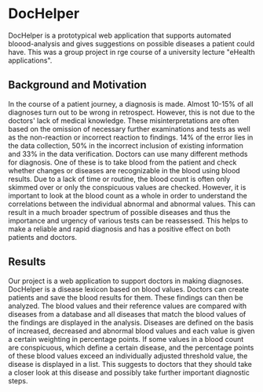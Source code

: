 # DocHelper 

DocHelper is a prototypical web application that supports automated bloood-analysis and gives suggestions on possible diseases a patient could have. This was a group project in rge course of a university lecture "eHealth applications". 

## Background and Motivation 
In the course of a patient journey, a diagnosis is made. Almost 10-15% of all diagnoses turn out to be wrong in retrospect. However, this is not due to the doctors' lack of medical knowledge. These misinterpretations are often based on the omission of necessary further examinations and tests as well as the non-reaction or incorrect reaction to findings. 14% of the error lies in the data collection, 50% in the incorrect inclusion of existing information and 33% in the data verification. Doctors can use many different methods for diagnosis. One of these is to take blood from the patient and check whether changes or diseases are recognizable in the blood using blood results. Due to a lack of time or routine, the blood count is often only skimmed over or only the conspicuous values are checked. However, it is important to look at the blood count as a whole in order to understand the correlations between the individual abnormal and abnormal values. This can result in a much broader spectrum of possible diseases and thus the importance and urgency of various tests can be reassessed. This helps to make a reliable and rapid diagnosis and has a positive effect on both patients and doctors.

## Results
Our project is a web application to support doctors in making diagnoses. DocHelper is a disease lexicon based on blood values. Doctors can create patients and save the blood results for them. These findings can then be analyzed. The blood values and their reference values are compared with diseases from a database and all diseases that match the blood values of the findings are displayed in the analysis. Diseases are defined on the basis of increased, decreased and abnormal blood values and each value is given a certain weighting in percentage points. If some values in a blood count are conspicuous, which define a certain disease, and the percentage points of these blood values exceed an individually adjusted threshold value, the disease is displayed in a list. This suggests to doctors that they should take a closer look at this disease and possibly take further important diagnostic steps.
